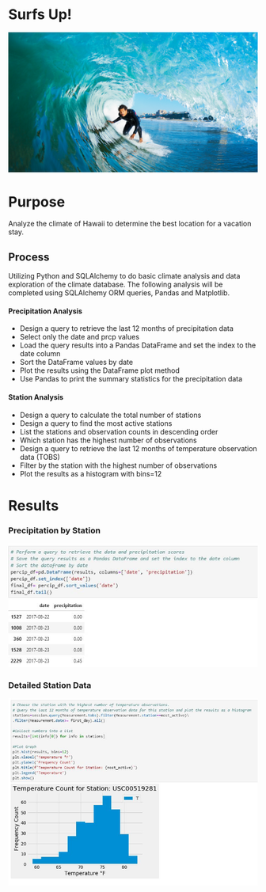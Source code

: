 # Surfs Up!

![Screenshot](Screenshots/surf.jpg "Screenshot")

# Purpose
Analyze the climate of Hawaii to determine the best location for a vacation stay.

## Process
Utilizing Python and SQLAlchemy to do basic climate analysis and data exploration of the climate database.  The following analysis will be completed using SQLAlchemy ORM queries, Pandas and Matplotlib.

#### Precipitation Analysis
- Design a query to retrieve the last 12 months of precipitation data
- Select only the date and prcp values
- Load the query results into a Pandas DataFrame and set the index to the date column
- Sort the DataFrame values by date
- Plot the results using the DataFrame plot method
- Use Pandas to print the summary statistics for the precipitation data

#### Station Analysis
- Design a query to calculate the total number of stations
- Design a query to find the most active stations
- List the stations and observation counts in descending order
- Which station has the highest number of observations
- Design a query to retrieve the last 12 months of temperature observation data (TOBS)
- Filter by the station with the highest number of observations
- Plot the results as a histogram with bins=12

# Results
### Precipitation by Station
![Screenshot](Screenshots/precip2.JPG "Screenshot")

### Detailed Station Data
![Screenshot](Screenshots/stationhisto.jpg "Screenshot")

